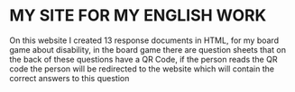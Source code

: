 # MY SITE FOR MY ENGLISH WORK

On this website I created 13 response documents in HTML, for my board game about disability, in the board game there are question sheets that on the back of these questions have a QR Code, if the person reads the QR code the person will be redirected to the website which will contain the correct answers to this question
